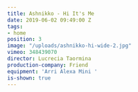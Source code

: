 ```yaml
---
title: Ashnikko - Hi It's Me
date: 2019-06-02 09:49:00 Z
tags:
- home
position: 3
image: "/uploads/ashnikko-hi-wide-2.jpg"
vimeo: 348439070
director: Lucrecia Taormina
production-company: Friend
equipment: 'Arri Alexa Mini '
is-shown: true
---
```


